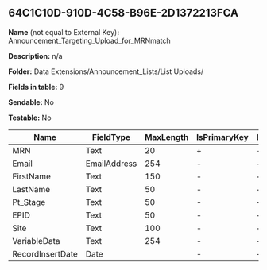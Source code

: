 ## 64C1C10D-910D-4C58-B96E-2D1372213FCA

**Name** (not equal to External Key)**:** Announcement_Targeting_Upload_for_MRNmatch

**Description:** n/a

**Folder:** Data Extensions/Announcement_Lists/List Uploads/

**Fields in table:** 9

**Sendable:** No

**Testable:** No

| Name | FieldType | MaxLength | IsPrimaryKey | IsNullable | DefaultValue |
| --- | --- | --- | --- | --- | --- |
| MRN | Text | 20 | + | - |  |
| Email | EmailAddress | 254 | - | + |  |
| FirstName | Text | 150 | - | + |  |
| LastName | Text | 50 | - | + |  |
| Pt_Stage | Text | 50 | - | + |  |
| EPID | Text | 50 | - | + |  |
| Site | Text | 100 | - | + |  |
| VariableData | Text | 254 | - | + |  |
| RecordInsertDate | Date |  | - | + | GetDate() |
